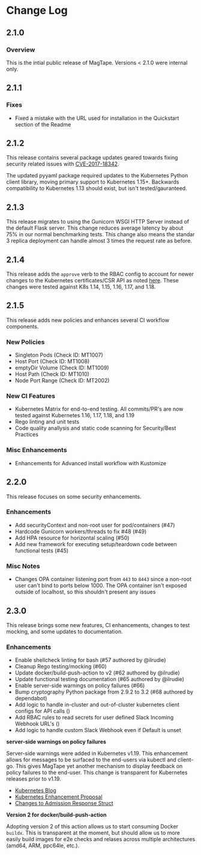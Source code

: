 # Change Log

## 2.1.0

### Overview

This is the intial public release of MagTape. Versions < 2.1.0 were internal only.

## 2.1.1

### Fixes

- Fixed a mistake with the URL used for installation in the Quickstart section of the Readme

## 2.1.2

This release contains several package updates geared towards fixing security related issues with [CVE-2017-18342](https://nvd.nist.gov/vuln/detail/CVE-2017-18342).

 The updated pyyaml package required updates to the Kubernetes Python client library, moving primary support to Kubernetes 1.15+. Backwards compatibility to Kubernetes 1.13 should exist, but isn't tested/gauranteed.

## 2.1.3

This release migrates to using the Gunicorn WSGI HTTP Server instead of the default Flask server. This change reduces average latency by about 75% in our normal benchmarking tests. This change also means the standar 3 replica deployment can handle almost 3 times the request rate as before.

## 2.1.4

This release adds the `approve` verb to the RBAC config to account for newer changes to the Kubernetes certificates/CSR API as noted [here](https://github.com/kubernetes/kubernetes/pull/86933). These changes were tested against K8s 1.14, 1.15, 1.16, 1.17, and 1.18.

## 2.1.5

This release adds new policies and enhances several CI workflow components.

### New Policies

- Singleton Pods (Check ID: MT1007)
- Host Port (Check ID: MT1008)
- emptyDir Volume (Check ID: MT1009)
- Host Path (Check ID: MT1010)
- Node Port Range (Check ID: MT2002)

### New CI Features

- Kubernetes Matrix for end-to-end testing. All commits/PR's are now tested against Kubernetes 1.16, 1.17, 1.18, and 1.19
- Rego linting and unit tests
- Code quality anallysis and static code scanning for Security/Best Practices

### Misc Enhancements

- Enhancements for Advanced install workflow with Kustomize

## 2.2.0

This release focuses on some security enhancements.

### Enhancements

- Add securityContext and non-root user for pod/containers (#47)
- Hardcode Gunicorn workers/threads to fix #48 (#49)
- Add HPA resource for horizontal scaling (#50)
- Add new framework for executing setup/teardown code between functional tests (#45)

### Misc Notes

- Changes OPA container listening port from `443` to `8443` since a non-root user can't bind to ports below 1000. The OPA container isn't exposed outside of localhost, so this shouldn't present any issues

## 2.3.0

This release brings some new features, CI enhancements, changes to test mocking, and some updates to documentation.

### Enhancements

- Enable shellcheck linting for bash (#57 authored by @ilrudie)
- Cleanup Rego testing/mocking (#60)
- Update docker/build-push-action to v2 (#62 authored by @ilrudie)
- Update functional testing documentation (#65 authored by @ilrudie)
- Enable server-side warnings on policy failures (#66)
- Bump cryptography Python package from 2.9.2 to 3.2 (#68 authored by dependabot)
- Add logic to handle in-cluster and out-of-cluster kubernetes client configs for API calls ()
- Add RBAC rules to read secrets for user defined Slack Incoming Webhook URL's ()
- Add logic to handle custom Slack Webhook even if Default is unset

**server-side warnings on policy failures**

Server-side warnings were added in Kubernetes v1.19. This enhancement allows for messages to be surfaced to the end-users via kubectl and client-go. This gives MagTape yet another mechanism to display feedback on policy failures to the end-user. This change is transparent for Kubernetes releases prior to v1.19.

- [Kubernetes Blog](https://kubernetes.io/blog/2020/09/03/warnings/#admission-webhooks)
- [Kubernetes Enhancement Proposal](https://github.com/kubernetes/enhancements/tree/master/keps/sig-api-machinery/1693-warnings#server-side)
- [Changes to Admission Response Struct](https://github.com/kubernetes/kubernetes/blob/f7a13de36c4584464adc991c7a3d1f38f610232e/pkg/apis/admission/types.go#L141)

**Version 2 for docker/build-push-action**

Adopting version 2 of this action allows us to start consuming Docker `buildx`. This is transparent at the moment, but should allow us to more easily build images for e2e checks and relases across multiple architectures (amd64, ARM, ppc64le, etc.).

